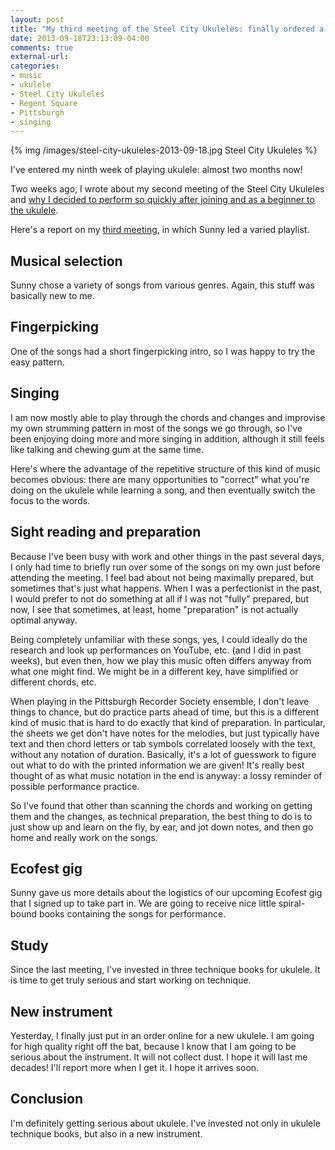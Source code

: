 ```yaml
---
layout: post
title: "My third meeting of the Steel City Ukuleles: finally ordered a new instrument"
date: 2013-09-18T23:13:09-04:00
comments: true
external-url: 
categories: 
- music
- ukulele
- Steel City Ukuleles
- Regent Square
- Pittsburgh
- singing
---
```

{% img /images/steel-city-ukuleles-2013-09-18.jpg Steel City Ukuleles %}

I've entered my ninth week of playing ukulele: almost two months now!

Two weeks ago, I wrote about my second meeting of the Steel City Ukuleles and [why I decided to perform so quickly after joining and as a beginner to the ukulele](/blog/2013/09/04/my-second-meeting-of-the-steel-city-ukuleles/).

Here's a report on my [third meeting](http://www.meetup.com/Steel-City-Ukuleles/events/132647892/), in which Sunny led a varied playlist.

## Musical selection

Sunny chose a variety of songs from various genres. Again, this stuff was basically new to me.

## Fingerpicking

One of the songs had a short fingerpicking intro, so I was happy to try the easy pattern.

## Singing

I am now mostly able to play through the chords and changes and improvise my own strumming pattern in most of the songs we go through, so I've been enjoying doing more and more singing in addition, although it still feels like talking and chewing gum at the same time.

Here's where the advantage of the repetitive structure of this kind of music becomes obvious: there are many opportunities to "correct" what you're doing on the ukulele while learning a song, and then eventually switch the focus to the words.

## Sight reading and preparation

Because I've been busy with work and other things in the past several days, I only had time to briefly run over some of the songs on my own just before attending the meeting. I feel bad about not being maximally prepared, but sometimes that's just what happens. When I was a perfectionist in the past, I would prefer to not do something at all if I was not "fully" prepared, but now, I see that sometimes, at least, home "preparation" is not actually optimal anyway.

Being completely unfamiliar with these songs, yes, I could ideally do the research and look up performances on YouTube, etc. (and I did in past weeks), but even then, how we play this music often differs anyway from what one might find. We might be in a different key, have simplified or different chords, etc.

When playing in the Pittsburgh Recorder Society ensemble, I don't leave things to chance, but do practice parts ahead of time, but this is a different kind of music that is hard to do exactly that kind of preparation. In particular, the sheets we get don't have notes for the melodies, but just typically have text and then chord letters or tab symbols correlated loosely with the text, without any notation of duration. Basically, it's a lot of guesswork to figure out what to do with the printed information we are given! It's really best thought of as what music notation in the end is anyway: a lossy reminder of possible performance practice.

So I've found that other than scanning the chords and working on getting them and the changes, as technical preparation, the best thing to do is to just show up and learn on the fly, by ear, and jot down notes, and then go home and really work on the songs.

## Ecofest gig

Sunny gave us more details about the logistics of our upcoming Ecofest gig that I signed up to take part in. We are going to receive nice little spiral-bound books containing the songs for performance.

## Study

Since the last meeting, I've invested in three technique books for ukulele. It is time to get truly serious and start working on technique.

## New instrument

Yesterday, I finally just put in an order online for a new ukulele. I am going for high quality right off the bat, because I know that I am going to be serious about the instrument. It will not collect dust. I hope it will last me decades! I'll report more when I get it. I hope it arrives soon.

## Conclusion

I'm definitely getting serious about ukulele. I've invested not only in ukulele technique books, but also in a new instrument.
